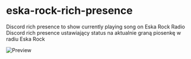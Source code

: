 # eska-rock-rich-presence
Discord rich presence to show currently playing song on Eska Rock Radio  
Discord rich presence ustawiający status na aktualnie graną piosenkę w radiu Eska Rock

![Preview](https://github.com/TheRadziu/eska-rock-rich-presence/assets/7728545/157032ef-eacd-4534-9bac-07c25d58c111)

